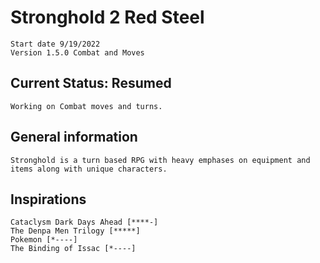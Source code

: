 # Stronghold 2 Red Steel

    Start date 9/19/2022
    Version 1.5.0 Combat and Moves

## Current Status: Resumed

    Working on Combat moves and turns.

## General information

    Stronghold is a turn based RPG with heavy emphases on equipment and items along with unique characters.

## Inspirations

    Cataclysm Dark Days Ahead [****-]
    The Denpa Men Trilogy [*****]
    Pokemon [*----]
    The Binding of Issac [*----]
